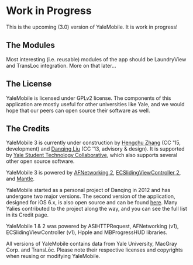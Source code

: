 Work in Progress
==========

This is the upcoming (3.0) version of YaleMobile. It is work in progress!

## The Modules

Most interesting (i.e. reusable) modules of the app should be LaundryView and TransLoc integration. More on that later...

## The License

YaleMobile is licensed under GPLv2 license. The components of this application are mostly useful for other universities like Yale, and we would hope that our peers can open source their software as well.

## The Credits

YaleMobile 3 is currently under construction by [Hengchu Zhang](https://github.com/hengchu) (CC '15, development) and [Danqing Liu](https://github.com/ik) (CC '13, advisory & design). It is supported by [Yale Student Technology Collaborative](https://github.com/yalestc), which also supports several other open source software.

YaleMobile 3 is powered by [AFNetworking 2](https://github.com/AFNetworking/AFNetworking), [ECSlidingViewController 2](https://github.com/ECSlidingViewController/ECSlidingViewController), and [Mantle](https://github.com/MantleFramework/Mantle).

YaleMobile started as a personal project of Danqing in 2012 and has undergone two major versions. The second version of the application, designed for iOS 6.x, is also open source and can be found [here](https://github.com/ik/yalemobile-old). Many Yalies contributed to the project along the way, and you can see the full list in its Credit page.

YaleMobile 1 & 2 was powered by ASIHTTPRequest, AFNetworking (v1), ECSlidingViewController (v1), Hpple and MBProgressHUD libraries.

All versions of YaleMobile contains data from Yale University, MacGray Corp. and TransLōc. Please note their respective licenses and copyrights when reusing or modifying YaleMobile.
